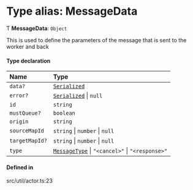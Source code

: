 # Type alias: MessageData

Ƭ **MessageData**: `Object`

This is used to define the parameters of the message that is sent to the worker and back

#### Type declaration

| Name | Type |
| :------ | :------ |
| `data?` | [`Serialized`](Serialized.md) |
| `error?` | [`Serialized`](Serialized.md) \| ``null`` |
| `id` | `string` |
| `mustQueue?` | `boolean` |
| `origin` | `string` |
| `sourceMapId` | `string` \| `number` \| ``null`` |
| `targetMapId?` | `string` \| `number` \| ``null`` |
| `type` | [`MessageType`](../enums/MessageType.md) \| ``"<cancel>"`` \| ``"<response>"`` |

#### Defined in

src/util/actor.ts:23
